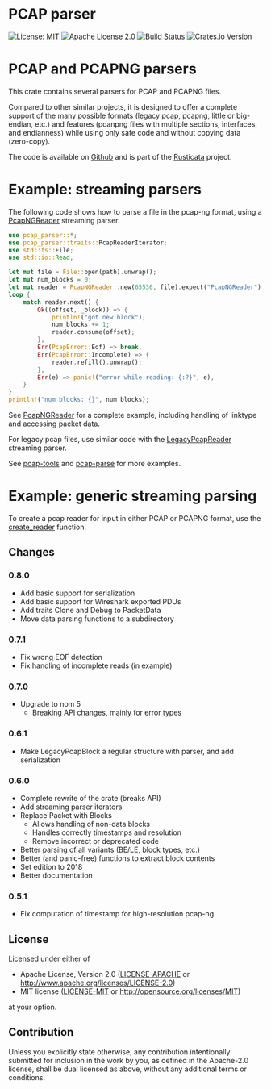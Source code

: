 # PCAP parser

[![License: MIT](https://img.shields.io/badge/License-MIT-yellow.svg)](./LICENSE-MIT)
[![Apache License 2.0](https://img.shields.io/badge/License-Apache%202.0-blue.svg)](./LICENSE-APACHE)
[![Build
Status](https://travis-ci.org/rusticata/pcap-parser.svg?branch=master)](https://travis-ci.org/rusticata/pcap-parser)
[![Crates.io Version](https://img.shields.io/crates/v/pcap-parser.svg)](https://crates.io/crates/pcap-parser)

<!-- cargo-sync-readme start -->

# PCAP and PCAPNG parsers

This crate contains several parsers for PCAP and PCAPNG files.

Compared to other similar projects, it is designed to offer a complete support of the many
possible formats (legacy pcap, pcapng, little or big-endian, etc.) and features (pcanpng files
with multiple sections, interfaces, and endianness) while using only safe code and without
copying data (zero-copy).

The code is available on [Github](https://github.com/rusticata/pcap-parser)
and is part of the [Rusticata](https://github.com/rusticata) project.

# Example: streaming parsers

The following code shows how to parse a file in the pcap-ng format, using a
[PcapNGReader](struct.PcapNGReader.html) streaming parser.

```rust
use pcap_parser::*;
use pcap_parser::traits::PcapReaderIterator;
use std::fs::File;
use std::io::Read;

let mut file = File::open(path).unwrap();
let mut num_blocks = 0;
let mut reader = PcapNGReader::new(65536, file).expect("PcapNGReader");
loop {
    match reader.next() {
        Ok((offset, _block)) => {
            println!("got new block");
            num_blocks += 1;
            reader.consume(offset);
        },
        Err(PcapError::Eof) => break,
        Err(PcapError::Incomplete) => {
            reader.refill().unwrap();
        },
        Err(e) => panic!("error while reading: {:?}", e),
    }
}
println!("num_blocks: {}", num_blocks);
```
See [PcapNGReader](struct.PcapNGReader.html) for a complete example, including handling of
linktype and accessing packet data.

For legacy pcap files, use similar code with the
[LegacyPcapReader](struct.LegacyPcapReader.html) streaming parser.

See [pcap-tools](https://github.com/rusticata/pcap-tools) and
[pcap-parse](https://github.com/rusticata/pcap-parse) for more examples.

# Example: generic streaming parsing

To create a pcap reader for input in either PCAP or PCAPNG format, use the
[create_reader](fn.create_reader.html) function.

<!-- cargo-sync-readme end -->

## Changes

### 0.8.0

- Add basic support for serialization
- Add basic support for Wireshark exported PDUs
- Add traits Clone and Debug to PacketData
- Move data parsing functions to a subdirectory

### 0.7.1

- Fix wrong EOF detection
- Fix handling of incomplete reads (in example)

### 0.7.0

- Upgrade to nom 5
  - Breaking API changes, mainly for error types

### 0.6.1

- Make LegacyPcapBlock a regular structure with parser, and add serialization

### 0.6.0

- Complete rewrite of the crate (breaks API)
- Add streaming parser iterators
- Replace Packet with Blocks
  - Allows handling of non-data blocks
  - Handles correctly timestamps and resolution
  - Remove incorrect or deprecated code
- Better parsing of all variants (BE/LE, block types, etc.)
- Better (and panic-free) functions to extract block contents
- Set edition to 2018
- Better documentation

### 0.5.1

- Fix computation of timestamp for high-resolution pcap-ng


## License

Licensed under either of

 * Apache License, Version 2.0
   ([LICENSE-APACHE](LICENSE-APACHE) or http://www.apache.org/licenses/LICENSE-2.0)
 * MIT license
   ([LICENSE-MIT](LICENSE-MIT) or http://opensource.org/licenses/MIT)

at your option.

## Contribution

Unless you explicitly state otherwise, any contribution intentionally submitted
for inclusion in the work by you, as defined in the Apache-2.0 license, shall be
dual licensed as above, without any additional terms or conditions.

